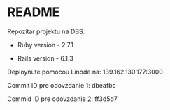 # README

Repozitar projektu na DBS.

* Ruby version - 2.7.1

* Rails version - 6.1.3


Deploynute pomocou Linode na: 139.162.130.177:3000

Commit ID pre odovzdanie 1: dbeafbc

Commid ID pre odovzdanie 2: ff3d5d7